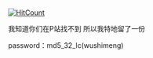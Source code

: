 # 
[![HitCount](http://hits.dwyl.io/wsm/CicadaPlayer.svg)](http://hits.dwyl.io/wsm/hits)

我知道你们在P站找不到 所以我特地留了一份


password：md5_32_lc(wushimeng)
